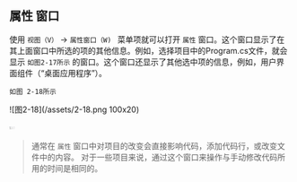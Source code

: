 ## 属性 窗口

使用 `视图（V）` -> `属性窗口（W) ` 菜单项就可以打开 ` 属性 ` 窗口。这个窗口显示了在其上面窗口中所选的项的其他信息。例如，选择项目中的Program.cs文件，就会显示 `如图2-17所示` 的窗口。这个窗口还显示了其他选中项的信息，例如，用户界面组件（“桌面应用程序”）。

`如图 2-18所示`


![图2-18](/assets/2-18.png 100x20)

<img src="/assets/2-18.png" width = "10" height = "5" alt="图片名称" align=center />


>通常在 `属性` 窗口中对项目的改变会直接影响代码，添加代码行，或改变文件中的内容。
对于一些项目来说，通过这个窗口来操作与手动修改代码所用的时间是相同的。